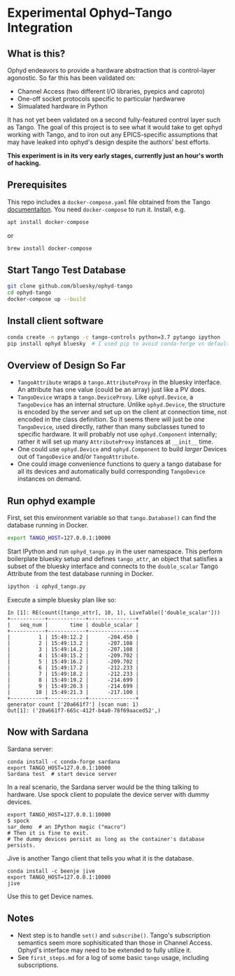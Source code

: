 # Experimental Ophyd–Tango Integration

## What is this?

Ophyd endeavors to provide a hardware abstraction that is control-layer
agonostic. So far this has been validated on:

* Channel Access (two different I/O libraries, pyepics and caproto)
* One-off socket protocols specific to particular hardwarwe
* Simualated hardware in Python

It has not yet been validated on a second fully-featured control layer such as
Tango. The goal of this project is to see what it would take to get ophyd
working with Tango, and to iron out any EPICS-specific assumptions that may have
leaked into ophyd's design despite the authors' best efforts.

**This experiment is in its very early stages, currently just an hour's worth of
hacking.**

## Prerequisites

This repo includes a ``docker-compose.yaml`` file obtained from the Tango
[documentaiton](https://tango-controls.readthedocs.io/en/latest/development/debugging-and-testing/testing-tango-using-docker.html).
You need ``docker-compose`` to run it. Install, e.g.


```sh
apt install docker-compose
```

or

```sh
brew install docker-compose
```

## Start Tango Test Database

```sh
git clone github.com/bluesky/ophyd-tango
cd ophyd-tango
docker-compose up --build
```

## Install client software

```sh
conda create -n pytango -c tango-controls python=3.7 pytango ipython
pip install ophyd bluesky  # I used pip to avoid conda-forge vs defaults conflicts.
```

## Overview of Design So Far

* ``TangoAttribute`` wraps a ``tango.AttributeProxy`` in the bluesky interface.
  An attribute has one value (could be an array) just like a PV does.
* ``TangoDevice`` wraps a ``tango.DeviceProxy``. Like ``ophyd.Device``, a
  ``TangoDevice`` has an internal structure. Unlike ``ophyd.Device``, the
  structure is encoded by the server and set up on the client at connection
  time, not encoded in the  class definition. So it seems there will just be
  *one* ``TangoDevice``, used directly, rather than many subclasses tuned to
  specific hardware. It will probably not use ``ophyd.Component`` internally;
  rather it will set up many ``AttributeProxy`` instances at ``__init__`` time.
* One could use ``ophyd.Device`` and ``ophyd.Component`` to build *larger* Devices
  out of ``TangoDevice`` and/or  ``TangoAttribute``.
* One could image convenience functions to query a tango database for all its
  devices and automatically build corresponding ``TangoDevice`` instances on
  demand.

## Run ophyd example

First, set this environment variable so that ``tango.Database()`` can find the
database running in Docker.

```sh
export TANGO_HOST=127.0.0.1:10000
```

Start IPython and run ``ophyd_tango.py`` in the user namespace. This perform
boilerplate bluesky setup and defines ``tango_attr``, an object that satisfies
a subset of the bluesky interface and connects to the ``double_scalar`` Tango
Attribute from the test database running in Docker.

```py
ipython -i ophyd_tango.py
```

Execute a simple bluesky plan like so:

```
In [1]: RE(count([tango_attr], 10, 1), LiveTable(['double_scalar']))                                                                                                                          
+-----------+------------+---------------+
|   seq_num |       time | double_scalar |
+-----------+------------+---------------+
|         1 | 15:49:12.2 |      -204.450 |
|         2 | 15:49:13.2 |      -207.108 |
|         3 | 15:49:14.2 |      -207.108 |
|         4 | 15:49:15.2 |      -209.702 |
|         5 | 15:49:16.2 |      -209.702 |
|         6 | 15:49:17.2 |      -212.233 |
|         7 | 15:49:18.2 |      -212.233 |
|         8 | 15:49:19.2 |      -214.699 |
|         9 | 15:49:20.3 |      -214.699 |
|        10 | 15:49:21.3 |      -217.100 |
+-----------+------------+---------------+
generator count ['20a661f7'] (scan num: 1)
Out[1]: ('20a661f7-665c-412f-b4a0-78f69aaced52',)
```

## Now with Sardana

Sardana server:

```
conda install -c conda-forge sardana
export TANGO_HOST=127.0.0.1:10000
Sardana test  # start device server
```

In a real scenario, the Sardana server would be the thing talking to hardware.
Use spock client to populate the device server with dummy devices.

```
export TANGO_HOST=127.0.0.1:10000
$ spock
sar_demo  # an IPython magic ("macro")
# Then it is fine to exit.
# The dummy devices persist as long as the container's database persists.
```

Jive is another Tango client that tells you what it is the database.

```
conda install -c beenje jive 
export TANGO_HOST=127.0.0.1:10000
jive
```

Use this to get Device names.



## Notes

* Next step is to handle ``set()`` and ``subscribe()``. Tango's subscription
  semantics seem more sophisiticated than those in Channel Access. Ophyd's
  interface may need to be extended to fully utilize it.
* See ``first_steps.md`` for a log of some basic ``tango`` usage, including
  subscriptions.
